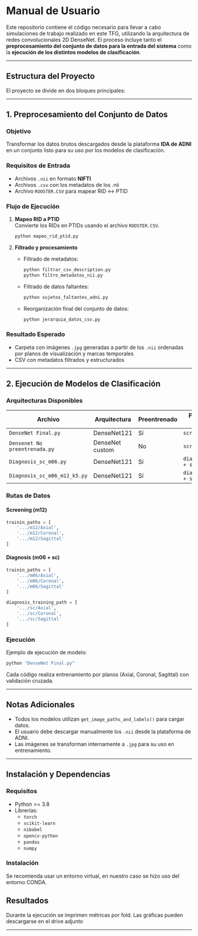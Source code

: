 #  Manual de Usuario

Este repositorio contiene el código necesario para llevar a cabo simulaciones de trabajo realizado en este TFG, utilizando la arquitectura de redes convolucionales 2D DenseNet. El proceso incluye tanto el **preprocesamiento del conjunto de datos para la entrada del sistema** como la **ejecución de los distintos modelos de clasificación**.

---

##  Estructura del Proyecto

El proyecto se divide en dos bloques principales:

---

## 1. Preprocesamiento del Conjunto de Datos

###  Objetivo
Transformar los datos brutos descargados desde la plataforma **IDA de ADNI** en un conjunto listo para su uso por los modelos de clasificación.

###  Requisitos de Entrada
- Archivos `.nii` en formato **NIFTI**
- Archivos `.csv` con los metadatos de los .nii
- Archivo `ROOSTER.CSV` para mapear RID ↔ PTID

###  Flujo de Ejecución

1. **Mapeo RID a PTID**  
   Convierte los RIDs en PTIDs usando el archivo `ROOSTER.CSV`.

   ```bash
   python mapeo_rid_ptid.py
   ```

2. **Filtrado y procesamiento**
   - Filtrado de metadatos:
     ```bash
     python filtrar_csv_description.py
     python filtro_metadatos_nii.py
     ```
   - Filtrado de datos faltantes:
     ```bash
     python sujetos_faltantes_adni.py
     ```
   - Reorganización final del conjunto de datos:
     ```bash
     python jerarquia_datos_csv.py
     ```

###  Resultado Esperado
- Carpeta con imágenes `.jpg` generadas a partir de los `.nii` ordenadas por planos de visualización y marcas temporales
- CSV con metadatos filtrados y estructurados

---

##  2. Ejecución de Modelos de Clasificación

###  Arquitecturas Disponibles

| Archivo                          | Arquitectura        | Preentrenado | Fuente de datos         | K-Fold |
|----------------------------------|---------------------|--------------|--------------------------|--------|
| `DenseNet Final.py`              | DenseNet121         |  Sí          | `screening/m12`          | 5      |
| `Densenet No preentrenada.py`    | DenseNet custom     |  No          | `screening/m12`          | 2      |
| `Diagnosis_sc_m06.py`            | DenseNet121         |  Sí          | `diagnosis/m06 + sc`     | 5      |
| `Diagnosis_sc_m06_m12_k5.py`     | DenseNet121         |  Sí          | `diagnosis/m06 + sc`     | 5      |

###  Rutas de Datos

#### Screening (m12)
```python
trainin_paths = [
    '.../m12/Axial',
    '.../m12/Coronal',
    '.../m12/Sagittal'
]
```

#### Diagnosis (m06 + sc)
```python
trainin_paths = [
    '.../m06/Axial',
    '.../m06/Coronal',
    '.../m06/Sagittal'
]

diagnosis_training_path = [
    '.../sc/Axial',
    '.../sc/Coronal',
    '.../sc/Sagittal'
]
```

###  Ejecución

Ejemplo de ejecución de modelo:
```bash
python "DenseNet Final.py"
```

Cada código realiza entrenamiento por planos (Axial, Coronal, Sagittal) con validación cruzada.  

---

##  Notas Adicionales

- Todos los modelos utilizan `get_image_paths_and_labels()` para cargar datos.
- El usuario debe descargar manualmente los `.nii` desde la plataforma de ADNI.
- Las imágenes se transforman internamente a `.jpg` para su uso en entrenamiento.

---

##  Instalación y Dependencias

### Requisitos
- Python >= 3.8
- Librerías:
  - `torch`
  - `scikit-learn`
  - `nibabel`
  - `opencv-python`
  - `pandas`
  - `numpy`

### Instalación

Se recomienda usar un entorno virtual, en nuestro caso se hizo uso del entorno CONDA. 

##  Resultados

Durante la ejecución se imprimen métricas por fold. Las gráficas pueden descargarse en el drive adjunto

---

